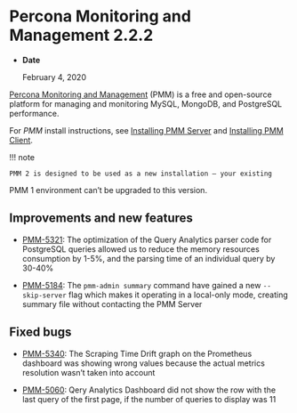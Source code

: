 # Percona Monitoring and Management 2.2.2


* **Date**

    February 4, 2020


[Percona Monitoring and Management](/) (PMM) is a free and open-source platform for managing and monitoring MySQL, MongoDB, and PostgreSQL performance.

For *PMM* install instructions, see [Installing PMM Server](../install/index-server.md) and [Installing PMM Client](../install/index-client.md).

!!! note

    PMM 2 is designed to be used as a new installation — your existing
PMM 1 environment can’t be upgraded to this version.

## Improvements and new features


* [PMM-5321](https://jira.percona.com/browse/PMM-5321): The optimization of the Query Analytics parser code for
PostgreSQL queries allowed us to reduce the memory resources consumption by
1-5%, and the parsing time of an individual query by 30-40%


* [PMM-5184](https://jira.percona.com/browse/PMM-5184): The `pmm-admin summary` command have gained a new
`--skip-server` flag which makes it operating in a local-only mode, creating
summary file without contacting the PMM Server

## Fixed bugs


* [PMM-5340](https://jira.percona.com/browse/PMM-5340): The Scraping Time Drift graph on the Prometheus dashboard
was showing wrong values because the actual metrics resolution wasn’t taken
into account


* [PMM-5060](https://jira.percona.com/browse/PMM-5060): Qery Analytics Dashboard did not show the row with the last
query of the first page, if the number of queries to display was 11
